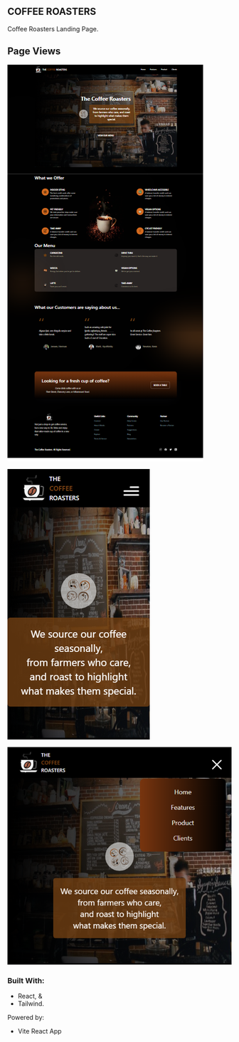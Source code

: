 ## COFFEE ROASTERS

Coffee Roasters Landing Page.

## Page Views
![Large devices](./src/assets/coffee-Roasters_fullCapture.png)

![Mobile Devices](./src/assets/Coffee-Roasters_mobile-view.png)

![Mobile Navigation](./src/assets/Coffee-Roasters-mobile_nav.png)

### Built With:
- React, &
- Tailwind.

Powered by:
- Vite React App